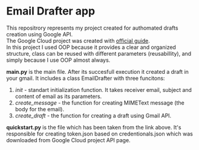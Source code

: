 # Email Drafter app

This repositrory represents my project created for authomated drafts creation using Google API.\
The Google Cloud project was created with [official guide](https://developers.google.com/docs/api/quickstart/python).\
In this project I used OOP because it provides a clear and organized structure, class can be reused with different parameters (reusabillity), and simply because I use OOP almost always.

__main.py__ is the main file. After its succesfull execution it created a draft in your gmail. It includes a class EmailDrafter with three funcitons:
1. _init_ - standart initialization function. It takes receiver email, subject and content of email as its parameters.
2. _create_message_ - the function for creating MIMEText message (the body for the email).
3. _create_draft_ - the function for creating a draft using Gmail API.

__quickstart.py__ is the file which has been taken from the link above.
It's responsible for creating token.json based on credentionals.json which was downloaded from Google Cloud project API page.
